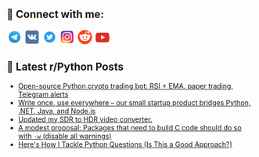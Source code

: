 ## 🔎 Connect with me:
[<img src="https://github.com/bullbesh/bullbesh/blob/main/images/Telegram.png" width="32" height="32" />](https://t.me/bullbesh)
[<img src="https://github.com/bullbesh/bullbesh/blob/main/images/VK.png" width="32" height="32" />](https://vk.com/bullbesh)
[<img src="https://github.com/bullbesh/bullbesh/blob/main/images/Twitter.png" width="32" height="32" />](https://twitter.com/bullbesh1)
[<img src="https://github.com/bullbesh/bullbesh/blob/main/images/Instagram.png" width="32" height="32" />](https://www.instagram.com/bullbesh)
[<img src="https://github.com/bullbesh/bullbesh/blob/main/images/Reddit.png" width="32" height="32" />](https://www.reddit.com/user/bullbesh)
[<img src="https://github.com/bullbesh/bullbesh/blob/main/images/YouTube.png" width="32" height="32" />](https://www.youtube.com/channel/UCtfjRs6uzgq5mfm8S06WTcg)

## 📕 Latest r/Python Posts
<!-- BLOG-POST-LIST:START -->
- [Open-source Python crypto trading bot: RSI + EMA, paper trading, Telegram alerts](https://www.reddit.com/r/Python/comments/1lcp27z/opensource_python_crypto_trading_bot_rsi_ema/)
- [Write once, use everywhere – our small startup product bridges Python, .NET, Java, and Node.js](https://www.reddit.com/r/Python/comments/1lcp1m7/write_once_use_everywhere_our_small_startup/)
- [Updated my SDR to HDR video converter.](https://www.reddit.com/r/Python/comments/1lcobot/updated_my_sdr_to_hdr_video_converter/)
- [A modest proposal: Packages that need to build C code should do so with `-w` &lpar;disable all warnings&rpar;](https://www.reddit.com/r/Python/comments/1lco34b/a_modest_proposal_packages_that_need_to_build_c/)
- [Here&#39;s How I Tackle Python Questions &lpar;Is This a Good Approach?&rpar;](https://www.reddit.com/r/Python/comments/1lcmkoi/heres_how_i_tackle_python_questions_is_this_a/)
<!-- BLOG-POST-LIST:END -->
